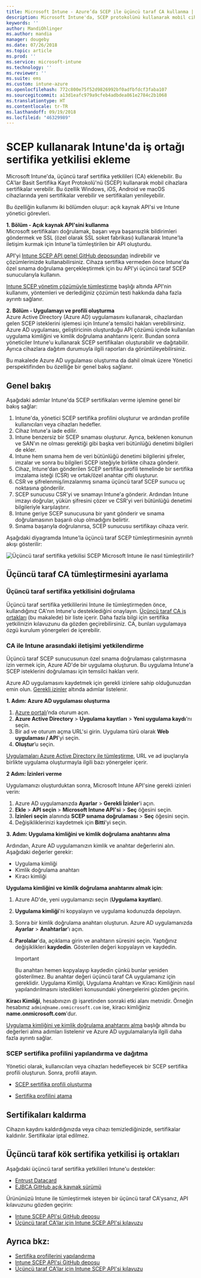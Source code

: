 ```yaml
---
title: Microsoft Intune - Azure’da SCEP ile üçüncü taraf CA kullanma | Microsoft Docs
description: Microsoft Intune'da, SCEP protokolünü kullanarak mobil cihazlara sertifikalar vermesi için bir satıcı veya üçüncü taraf sertifika yetkilisi (CA) ekleyebilirsiniz. Bu genel bakışta, bir Azure Active Directory (Azure AD) uygulaması Microsoft Intune'a sertifikaları doğrulamak için izinler verir. Ardından, sertifikaları vermek için SCEP sunucunuzun kurulumunda AAD uygulamasının uygulama kimliğini, kimlik doğrulama anahtarını ve kiracı kimliğini kullanın.
keywords: ''
author: MandiOhlinger
ms.author: mandia
manager: dougeby
ms.date: 07/26/2018
ms.topic: article
ms.prod: ''
ms.service: microsoft-intune
ms.technology: ''
ms.reviewer: ''
ms.suite: ems
ms.custom: intune-azure
ms.openlocfilehash: 772c800e75f52d9826992bf0adfbfdcf3faba107
ms.sourcegitcommit: a13d1eafc979a9cfeb4adbdea861e2784c2b1068
ms.translationtype: HT
ms.contentlocale: tr-TR
ms.lasthandoff: 09/19/2018
ms.locfileid: "46329989"
---
```

# <a name="add-partner-certification-authority-in-intune-using-scep"></a>SCEP kullanarak Intune'da iş ortağı sertifika yetkilisi ekleme

Microsoft Intune'da, üçüncü taraf sertifika yetkilileri (CA) eklenebilir. Bu CA'lar Basit Sertifika Kayıt Protokolü'nü (SCEP) kullanarak mobil cihazlara sertifikalar verebilir. Bu özellik Windows, iOS, Android ve macOS cihazlarında yeni sertifikalar verebilir ve sertifikaları yenileyebilir.

Bu özelliğin kullanımı iki bölümden oluşur: açık kaynak API'si ve Intune yönetici görevleri.

**1. Bölüm - Açık kaynak API'sini kullanma**  
Microsoft sertifikaları doğrulamak, başarı veya başarısızlık bildirimleri göndermek ve SSL (özel olarak SSL soket fabrikası) kullanarak Intune'la iletişim kurmak için Intune'la tümleştirilen bir API oluşturdu.

API'yi [Intune SCEP API genel GitHub deposundan](http://github.com/Microsoft/Intune-Resource-Access/tree/develop/src/CsrValidation) indirebilir ve çözümlerinizde kullanabilirsiniz. Cihaza sertifika vermeden önce Intune'da özel sınama doğrulama gerçekleştirmek için bu API'yi üçüncü taraf SCEP sunucularıyla kullanın.

[Intune SCEP yönetim çözümüyle tümleştirme](scep-libraries-apis.md) başlığı altında API'nin kullanımı, yöntemleri ve derlediğiniz çözümün testi hakkında daha fazla ayrıntı sağlanır.

**2. Bölüm - Uygulamayı ve profili oluşturma**  
Azure Active Directory (Azure AD) uygulamasını kullanarak, cihazlardan gelen SCEP isteklerini işlemesi için Intune'a temsilci hakları verebilirsiniz. Azure AD uygulaması, geliştiricinin oluşturduğu API çözümü içinde kullanılan uygulama kimliğini ve kimlik doğrulama anahtarını içerir. Bundan sonra yöneticiler Intune'u kullanarak SCEP sertifikaları oluşturabilir ve dağıtabilir. Ayrıca cihazlara dağıtım durumuyla ilgili raporları da görüntüleyebilirsiniz.

Bu makalede Azure AD uygulaması oluşturma da dahil olmak üzere Yönetici perspektifinden bu özelliğe bir genel bakış sağlanır.

## <a name="overview"></a>Genel bakış

Aşağıdaki adımlar Intune'da SCEP sertifikaları verme işlemine genel bir bakış sağlar:

1. Intune'da, yönetici SCEP sertifika profilini oluşturur ve ardından profille kullanıcıları veya cihazları hedefler.
2. Cihaz Intune'a iade edilir.
3. Intune benzersiz bir SCEP sınaması oluşturur. Ayrıca, beklenen konunun ve SAN'ın ne olması gerektiği gibi başka veri bütünlüğü denetimi bilgileri de ekler.
4. Intune hem sınama hem de veri bütünlüğü denetimi bilgilerini şifreler, imzalar ve sonra bu bilgileri SCEP isteğiyle birlikte cihaza gönderir.
5. Cihaz, Intune'dan gönderilen SCEP sertifika profili temelinde bir sertifika imzalama isteği (CSR) ve ortak/özel anahtar çifti oluşturur.
6. CSR ve şifrelenmiş/imzalanmış sınama üçüncü taraf SCEP sunucu uç noktasına gönderilir.
7. SCEP sunucusu CSR'yi ve sınamayı Intune'a gönderir. Ardından Intune imzayı doğrular, yükün şifresini çözer ve CSR'yi veri bütünlüğü denetimi bilgileriyle karşılaştırır.
8. Intune geriye SCEP sunucusuna bir yanıt gönderir ve sınama doğrulamasının başarılı olup olmadığını belirtir.  
9. Sınama başarıyla doğrulanırsa, SCEP sunucusu sertifikayı cihaza verir.

Aşağıdaki diyagramda Intune'la üçüncü taraf SCEP tümleştirmesinin ayrıntılı akışı gösterilir:

![Üçüncü taraf sertifika yetkilisi SCEP Microsoft Intune ile nasıl tümleştirilir?](./media/scep-certificate-vendor-integration.png)

## <a name="set-up-third-party-ca-integration"></a>Üçüncü taraf CA tümleştirmesini ayarlama

### <a name="validate-third-party-certification-authority"></a>Üçüncü taraf sertifika yetkilisini doğrulama

Üçüncü taraf sertifika yetkililerini Intune ile tümleştirmeden önce, kullandığınız CA'nın Intune'u desteklediğini onaylayın. [Üçüncü taraf CA iş ortakları](#third-party-certification-authority-partners) (bu makalede) bir liste içerir. Daha fazla bilgi için sertifika yetkilinizin kılavuzunu da gözden geçirebilirsiniz. CA, bunları uygulamaya özgü kurulum yönergeleri de içerebilir.

### <a name="authorize-communication-between-ca-and-intune"></a>CA ile Intune arasındaki iletişimi yetkilendirme

Üçüncü taraf SCEP sunucusunun özel sınama doğrulaması çalıştırmasına izin vermek için, Azure AD'de bir uygulama oluşturun. Bu uygulama Intune'a SCEP isteklerini doğrulaması için temsilci hakları verir.

Azure AD uygulamasını kaydetmek için gerekli izinlere sahip olduğunuzdan emin olun. [Gerekli izinler](https://docs.microsoft.com/azure/azure-resource-manager/resource-group-create-service-principal-portal#required-permissions) altında adımlar listelenir.

**1. Adım: Azure AD uygulaması oluşturma**

1. [Azure portalı](https://portal.azure.com)’nda oturum açın.
2. **Azure Active Directory** > **Uygulama kayıtları** > **Yeni uygulama kaydı**'nı seçin.
3. Bir ad ve oturum açma URL'si girin. Uygulama türü olarak **Web uygulaması / API**'yi seçin.
4. **Oluştur**’u seçin.

[Uygulamaları Azure Active Directory ile tümleştirme](https://docs.microsoft.com/azure/active-directory/develop/active-directory-integrating-applications), URL ve ad ipuçlarıyla birlikte uygulama oluşturmayla ilgili bazı yönergeler içerir.

**2 Adım: İzinleri verme**

Uygulamanızı oluşturduktan sonra, Microsoft Intune API'sine gerekli izinleri verin:

1. Azure AD uygulamanızda **Ayarlar** > **Gerekli İzinler**'i açın.  
2. **Ekle** > **API seçin** > **Microsoft Intune API'si** > **Seç** öğesini seçin.
3. **İzinleri seçin** alanında **SCEP sınama doğrulaması** > **Seç** öğesini seçin.
4. Değişikliklerinizi kaydetmek için **Bitti**’yi seçin.

**3. Adım: Uygulama kimliğini ve kimlik doğrulama anahtarını alma**

Ardından, Azure AD uygulamanızın kimlik ve anahtar değerlerini alın. Aşağıdaki değerler gerekir:

- Uygulama kimliği
- Kimlik doğrulama anahtarı
- Kiracı kimliği

**Uygulama kimliğini ve kimlik doğrulama anahtarını almak için**:

1. Azure AD'de, yeni uygulamanızı seçin (**Uygulama kayıtları**).
2. **Uygulama kimliği**'ni kopyalayın ve uygulama kodunuzda depolayın.
3. Sonra bir kimlik doğrulama anahtarı oluşturun. Azure AD uygulamanızda **Ayarlar** > **Anahtarlar**'ı açın.
4. **Parolalar**'da, açıklama girin ve anahtarın süresini seçin. Yaptığınız değişiklikleri **kaydedin**. Gösterilen değeri kopyalayın ve kaydedin.

    > [!IMPORTANT]
    > Bu anahtarı hemen kopyalayıp kaydedin çünkü bunlar yeniden gösterilmez. Bu anahtar değeri üçüncü taraf CA uygulamanız için gereklidir. Uygulama Kimliği, Uygulama Anahtarı ve Kiracı Kimliğinin nasıl yapılandırılmasını istedikleri konusundaki yönergelerini gözden geçirin.

**Kiracı Kimliği**, hesabınızın @ işaretinden sonraki etki alanı metnidir. Örneğin hesabınız `admin@name.onmicrosoft.com` ise, kiracı kimliğiniz **name.onmicrosoft.com**'dur.

[Uygulama kimliğini ve kimlik doğrulama anahtarını alma](https://docs.microsoft.com/azure/azure-resource-manager/resource-group-create-service-principal-portal#get-application-id-and-authentication-key) başlığı altında bu değerleri alma adımları listelenir ve Azure AD uygulamalarıyla ilgili daha fazla ayrıntı sağlar.

### <a name="configure-and-deploy-a-scep-certificate-profile"></a>SCEP sertifika profilini yapılandırma ve dağıtma
Yönetici olarak, kullanıcıları veya cihazları hedefleyecek bir SCEP sertifika profili oluşturun. Sonra, profili atayın.

- [SCEP sertifika profili oluşturma](certificates-scep-configure.md#create-a-scep-certificate-profile)

- [Sertifika profilini atama](certificates-scep-configure.md#assign-the-certificate-profile)

## <a name="removing-certificates"></a>Sertifikaları kaldırma

Cihazın kaydını kaldırdığınızda veya cihazı temizlediğinizde, sertifikalar kaldırılır. Sertifikalar iptal edilmez.

## <a name="third-party-certification-authority-partners"></a>Üçüncü taraf kök sertifika yetkilisi iş ortakları
Aşağıdaki üçüncü taraf sertifika yetkilileri Intune'u destekler:

- [Entrust Datacard](http://www.entrustdatacard.com/resource-center/documents/documentation)
- [EJBCA GitHub açık kaynak sürümü](https://github.com/agerbergt/intune-ejbca-connector)

Ürününüzü Intune ile tümleştirmek isteyen bir üçüncü taraf CA'ysanız, API kılavuzunu gözden geçirin:

- [Intune SCEP API'si GitHub deposu](http://github.com/Microsoft/Intune-Resource-Access/tree/develop/src/CsrValidation)
- [Üçüncü taraf CA'lar için Intune SCEP API'si kılavuzu](scep-libraries-apis.md)

## <a name="see-also"></a>Ayrıca bkz:

- [Sertifika profillerini yapılandırma](certificates-scep-configure.md)
- [Intune SCEP API'si GitHub deposu](http://github.com/Microsoft/Intune-Resource-Access/tree/develop/src/CsrValidation)
- [Üçüncü taraf CA'lar için Intune SCEP API'si kılavuzu](scep-libraries-apis.md)
